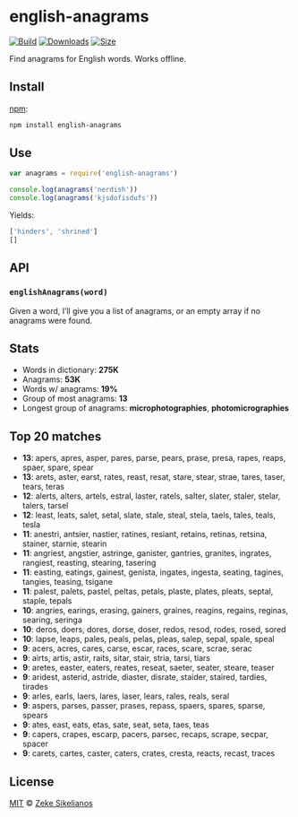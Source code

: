 # english-anagrams

[![Build][build-badge]][build]
[![Downloads][downloads-badge]][downloads]
[![Size][size-badge]][size]

Find anagrams for English words.
Works offline.

## Install

[npm][]:

```sh
npm install english-anagrams
```

## Use

```js
var anagrams = require('english-anagrams')

console.log(anagrams('nerdish'))
console.log(anagrams('kjsdofisdufs'))
```

Yields:

```js
['hinders', 'shrined']
[]
```

## API

### `englishAnagrams(word)`

Given a word, I’ll give you a list of anagrams, or an empty array if no anagrams
were found.

<!--stats start-->

## Stats

*   Words in dictionary:
    **275K**
*   Anagrams:
    **53K**
*   Words w/ anagrams:
    **19%**
*   Group of most anagrams:
    **13**
*   Longest group of anagrams:
    **microphotographies**, **photomicrographies**

## Top 20 matches

*   **13**: apers, apres, asper, pares, parse, pears, prase, presa, rapes, reaps, spaer, spare, spear
*   **13**: arets, aster, earst, rates, reast, resat, stare, stear, strae, tares, taser, tears, teras
*   **12**: alerts, alters, artels, estral, laster, ratels, salter, slater, staler, stelar, talers, tarsel
*   **12**: least, leats, salet, setal, slate, stale, steal, stela, taels, tales, teals, tesla
*   **11**: anestri, antsier, nastier, ratines, resiant, retains, retinas, retsina, stainer, starnie, stearin
*   **11**: angriest, angstier, astringe, ganister, gantries, granites, ingrates, rangiest, reasting, stearing, tasering
*   **11**: easting, eatings, gainest, genista, ingates, ingesta, seating, tagines, tangies, teasing, tsigane
*   **11**: palest, palets, pastel, peltas, petals, plaste, plates, pleats, septal, staple, tepals
*   **10**: angries, earings, erasing, gainers, graines, reagins, regains, reginas, searing, seringa
*   **10**: deros, doers, dores, dorse, doser, redos, resod, rodes, rosed, sored
*   **10**: lapse, leaps, pales, peals, pelas, pleas, salep, sepal, spale, speal
*   **9**: acers, acres, cares, carse, escar, races, scare, scrae, serac
*   **9**: airts, artis, astir, raits, sitar, stair, stria, tarsi, tiars
*   **9**: aretes, easter, eaters, reates, reseat, saeter, seater, steare, teaser
*   **9**: aridest, asterid, astride, diaster, disrate, staider, staired, tardies, tirades
*   **9**: arles, earls, laers, lares, laser, lears, rales, reals, seral
*   **9**: aspers, parses, passer, prases, repass, spaers, spares, sparse, spears
*   **9**: ates, east, eats, etas, sate, seat, seta, taes, teas
*   **9**: capers, crapes, escarp, pacers, parsec, recaps, scrape, secpar, spacer
*   **9**: carets, cartes, caster, caters, crates, cresta, reacts, recast, traces

<!--stats end-->

## License

[MIT][license] © [Zeke Sikelianos][author]

<!-- Definition -->

[build-badge]: https://img.shields.io/travis/words/english-anagrams.svg

[build]: https://travis-ci.org/words/english-anagrams

[downloads-badge]: https://img.shields.io/npm/dm/english-anagrams.svg

[downloads]: https://www.npmjs.com/package/english-anagrams

[size-badge]: https://img.shields.io/bundlephobia/minzip/english-anagrams.svg

[size]: https://bundlephobia.com/result?p=english-anagrams

[npm]: https://docs.npmjs.com/cli/install

[license]: license

[author]: http://zeke.sikelianos.com
